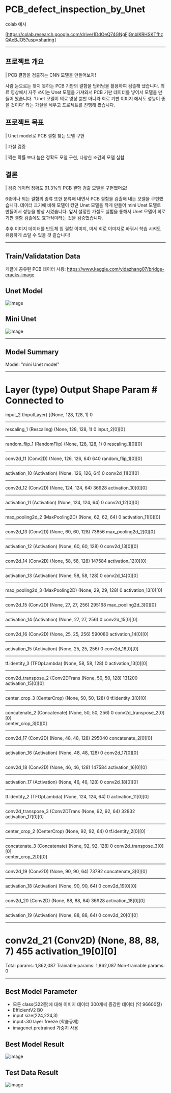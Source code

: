 # PCB_defect_inspection_by_Unet

colab 예시

[https://colab.research.google.com/drive/1DdOeQ74GNgFjGnblKRHSKTfhzQAeBJO5?usp=sharing]

---

## 프로젝트 개요
| PCB 결함을 검출하는 CNN 모델을 만들어보자!


사람 눈으로는 찾지 못하는 PCB 기판의 결함을 딥러닝을 활용하여 검출해 냈습니다. 의료 영상에서 자주 쓰이는 Unet 모델을 가져와서 PCB 기판 데이터를 넣어서 모델을 만들어 봤습니다. 'Unet 모델이 의료 영상 뿐만 아니라 회로 기판 이미지 에서도 성능이 좋을 것이다' 라는 가설을 세우고 프로젝트를 진행해 봤습니다.

## 프로젝트 목표

| Unet model로 PCB 결함 찾는 모델 구현

| 가설 검증

| 찍는 확률 보다 높은 정확도 모델 구현, 다양한 조건의 모델 실험

## 결론

| 검증 데이터 정확도 91.3%의 PCB 결함 검출 모델을 구현했어요!

6종이나 되는 결함의 종류 또한 분류해 내면서 PCB 결함을 검출해 내는 모델을 구현했습니다. 데이터 크기에 비해 모델이 컸던 Unet 모델을 작게 만들어 mini Unet 모델로 만들어서 성능을 향상 시켰습니다. 앞서 설정한 가설도 실험을 통해서 Unet 모델이 회로 기판 결함 검출에도 효과적이라는 것을 검증했습니다.

추후 이미지 데이터를 반도체 칩 결함 이미지, 미세 회로 이미지로 바꿔서 학습 시켜도 유용하게 쓰일 수 있을 것 같습니다!

---

## Train/Validatation Data
케글에 공유된 PCB 데이터 사용: https://www.kaggle.com/yidazhang07/bridge-cracks-image

## Unet Model

![image](https://user-images.githubusercontent.com/71398226/133598612-6f6cafc2-2245-4e93-a9db-afced6d1d3e8.png)

## Mini Unet

![image](https://user-images.githubusercontent.com/71398226/133598662-f98a1ddf-f532-410d-a364-1ab4e423ebe3.png)

---

## Model Summary


Model: "mini Unet model"
__________________________________________________________________________________________________
Layer (type)                    Output Shape         Param #     Connected to                     
==================================================================================================
input_2 (InputLayer)            [(None, 128, 128, 1) 0                                            
__________________________________________________________________________________________________
rescaling_1 (Rescaling)         (None, 128, 128, 1)  0           input_2[0][0]                    
__________________________________________________________________________________________________
random_flip_1 (RandomFlip)      (None, 128, 128, 1)  0           rescaling_1[0][0]                
__________________________________________________________________________________________________
conv2d_11 (Conv2D)              (None, 126, 126, 64) 640         random_flip_1[0][0]              
__________________________________________________________________________________________________
activation_10 (Activation)      (None, 126, 126, 64) 0           conv2d_11[0][0]                  
__________________________________________________________________________________________________
conv2d_12 (Conv2D)              (None, 124, 124, 64) 36928       activation_10[0][0]              
__________________________________________________________________________________________________
activation_11 (Activation)      (None, 124, 124, 64) 0           conv2d_12[0][0]                  
__________________________________________________________________________________________________
max_pooling2d_2 (MaxPooling2D)  (None, 62, 62, 64)   0           activation_11[0][0]              
__________________________________________________________________________________________________
conv2d_13 (Conv2D)              (None, 60, 60, 128)  73856       max_pooling2d_2[0][0]            
__________________________________________________________________________________________________
activation_12 (Activation)      (None, 60, 60, 128)  0           conv2d_13[0][0]                  
__________________________________________________________________________________________________
conv2d_14 (Conv2D)              (None, 58, 58, 128)  147584      activation_12[0][0]              
__________________________________________________________________________________________________
activation_13 (Activation)      (None, 58, 58, 128)  0           conv2d_14[0][0]                  
__________________________________________________________________________________________________
max_pooling2d_3 (MaxPooling2D)  (None, 29, 29, 128)  0           activation_13[0][0]              
__________________________________________________________________________________________________
conv2d_15 (Conv2D)              (None, 27, 27, 256)  295168      max_pooling2d_3[0][0]            
__________________________________________________________________________________________________
activation_14 (Activation)      (None, 27, 27, 256)  0           conv2d_15[0][0]                  
__________________________________________________________________________________________________
conv2d_16 (Conv2D)              (None, 25, 25, 256)  590080      activation_14[0][0]              
__________________________________________________________________________________________________
activation_15 (Activation)      (None, 25, 25, 256)  0           conv2d_16[0][0]                  
__________________________________________________________________________________________________
tf.identity_3 (TFOpLambda)      (None, 58, 58, 128)  0           activation_13[0][0]              
__________________________________________________________________________________________________
conv2d_transpose_2 (Conv2DTrans (None, 50, 50, 128)  131200      activation_15[0][0]              
__________________________________________________________________________________________________
center_crop_3 (CenterCrop)      (None, 50, 50, 128)  0           tf.identity_3[0][0]              
__________________________________________________________________________________________________
concatenate_2 (Concatenate)     (None, 50, 50, 256)  0           conv2d_transpose_2[0][0]         
                                                                 center_crop_3[0][0]              
__________________________________________________________________________________________________
conv2d_17 (Conv2D)              (None, 48, 48, 128)  295040      concatenate_2[0][0]              
__________________________________________________________________________________________________
activation_16 (Activation)      (None, 48, 48, 128)  0           conv2d_17[0][0]                  
__________________________________________________________________________________________________
conv2d_18 (Conv2D)              (None, 46, 46, 128)  147584      activation_16[0][0]              
__________________________________________________________________________________________________
activation_17 (Activation)      (None, 46, 46, 128)  0           conv2d_18[0][0]                  
__________________________________________________________________________________________________
tf.identity_2 (TFOpLambda)      (None, 124, 124, 64) 0           activation_11[0][0]              
__________________________________________________________________________________________________
conv2d_transpose_3 (Conv2DTrans (None, 92, 92, 64)   32832       activation_17[0][0]              
__________________________________________________________________________________________________
center_crop_2 (CenterCrop)      (None, 92, 92, 64)   0           tf.identity_2[0][0]              
__________________________________________________________________________________________________
concatenate_3 (Concatenate)     (None, 92, 92, 128)  0           conv2d_transpose_3[0][0]         
                                                                 center_crop_2[0][0]              
__________________________________________________________________________________________________
conv2d_19 (Conv2D)              (None, 90, 90, 64)   73792       concatenate_3[0][0]              
__________________________________________________________________________________________________
activation_18 (Activation)      (None, 90, 90, 64)   0           conv2d_19[0][0]                  
__________________________________________________________________________________________________
conv2d_20 (Conv2D)              (None, 88, 88, 64)   36928       activation_18[0][0]              
__________________________________________________________________________________________________
activation_19 (Activation)      (None, 88, 88, 64)   0           conv2d_20[0][0]                  
__________________________________________________________________________________________________
conv2d_21 (Conv2D)              (None, 88, 88, 7)    455         activation_19[0][0]              
==================================================================================================
Total params: 1,862,087
Trainable params: 1,862,087
Non-trainable params: 0


---

## Best Model Parameter
- 모든 class(322종)에 대해 이미지 데이터 300개씩 증강한 데이터 (약 96600장)
- EfficientV2 B0 
- input size(224,224,3)
- input~30 layer freeze (학습규제)
- imagenet pretrained 가중치 사용

## Best Model Result

![image](https://user-images.githubusercontent.com/71398226/133598487-8d4d9e99-f5bc-4340-897a-c620bcad3a53.png)

## Test Data Result

![image](https://user-images.githubusercontent.com/71398226/133598521-4270928c-cbee-4aaf-8f15-7487c462bbad.png)


